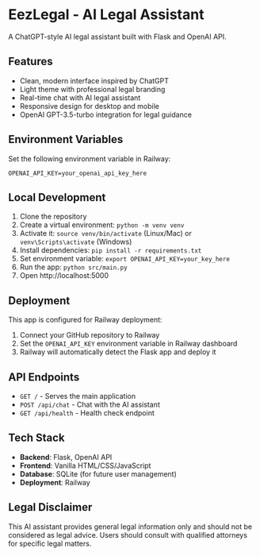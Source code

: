 # EezLegal - AI Legal Assistant

A ChatGPT-style AI legal assistant built with Flask and OpenAI API.

## Features

- Clean, modern interface inspired by ChatGPT
- Light theme with professional legal branding
- Real-time chat with AI legal assistant
- Responsive design for desktop and mobile
- OpenAI GPT-3.5-turbo integration for legal guidance

## Environment Variables

Set the following environment variable in Railway:

```
OPENAI_API_KEY=your_openai_api_key_here
```

## Local Development

1. Clone the repository
2. Create a virtual environment: `python -m venv venv`
3. Activate it: `source venv/bin/activate` (Linux/Mac) or `venv\Scripts\activate` (Windows)
4. Install dependencies: `pip install -r requirements.txt`
5. Set environment variable: `export OPENAI_API_KEY=your_key_here`
6. Run the app: `python src/main.py`
7. Open http://localhost:5000

## Deployment

This app is configured for Railway deployment:

1. Connect your GitHub repository to Railway
2. Set the `OPENAI_API_KEY` environment variable in Railway dashboard
3. Railway will automatically detect the Flask app and deploy it

## API Endpoints

- `GET /` - Serves the main application
- `POST /api/chat` - Chat with the AI assistant
- `GET /api/health` - Health check endpoint

## Tech Stack

- **Backend**: Flask, OpenAI API
- **Frontend**: Vanilla HTML/CSS/JavaScript
- **Database**: SQLite (for future user management)
- **Deployment**: Railway

## Legal Disclaimer

This AI assistant provides general legal information only and should not be considered as legal advice. Users should consult with qualified attorneys for specific legal matters.

